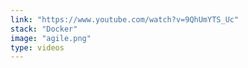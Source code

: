 ```yaml
---
link: "https://www.youtube.com/watch?v=9QhUmYTS_Uc"
stack: "Docker"
image: "agile.png"
type: videos
---
```

